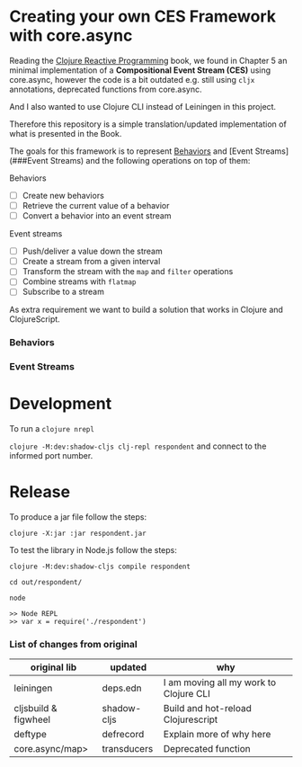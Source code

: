 # Creating your own CES Framework with core.async

Reading the [Clojure Reactive
Programming](https://www.packtpub.com/product/clojure-reactive-programming/9781783986668)
book, we found in Chapter 5 an minimal implementation of a
**Compositional Event Stream (CES)** using core.async, however the code is a bit
outdated e.g. still using `cljx` annotations, deprecated functions
from core.async.

And I also wanted to use Clojure CLI instead of Leiningen in this
project.


Therefore this repository is a simple translation/updated
implementation of what is presented in the Book.

The goals for this framework is to represent [Behaviors](###Behaviors)
and [Event Streams](###Event Streams) and the following operations on
top of them:

Behaviors
- [ ] Create new behaviors
- [ ] Retrieve the current value of a behavior
- [ ] Convert a behavior into an event stream

Event streams
- [ ] Push/deliver a value down the stream
- [ ] Create a stream from a given interval
- [ ] Transform the stream with the `map` and `filter` operations
- [ ] Combine streams with `flatmap`
- [ ] Subscribe to a stream

As extra requirement we want to build a solution that works in Clojure
and ClojureScript.


### Behaviors


### Event Streams


# Development

To run a `clojure nrepl`

`clojure -M:dev:shadow-cljs clj-repl respondent` and connect to the
informed port number.

# Release

To produce a jar file follow the steps:

```shell
clojure -X:jar :jar respondent.jar
```


To test the library in Node.js follow the steps:

```shell
clojure -M:dev:shadow-cljs compile respondent

cd out/respondent/

node

>> Node REPL
>> var x = require('./respondent')
```


### List of changes from original


| original lib         | updated     | why                                    |
|----------------------|-------------|----------------------------------------|
| leiningen            | deps.edn    | I am moving all my work to Clojure CLI |
| cljsbuild & figwheel | shadow-cljs | Build and hot-reload Clojurescript     |
| deftype              | defrecord   | Explain more of why here               |
| core.async/map>      | transducers | Deprecated function                    |


